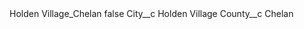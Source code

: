 <?xml version="1.0" encoding="UTF-8"?>
<CustomMetadata xmlns="http://soap.sforce.com/2006/04/metadata" xmlns:xsi="http://www.w3.org/2001/XMLSchema-instance" xmlns:xsd="http://www.w3.org/2001/XMLSchema">
    <label>Holden Village_Chelan</label>
    <protected>false</protected>
    <values>
        <field>City__c</field>
        <value xsi:type="xsd:string">Holden Village</value>
    </values>
    <values>
        <field>County__c</field>
        <value xsi:type="xsd:string">Chelan</value>
    </values>
</CustomMetadata>
